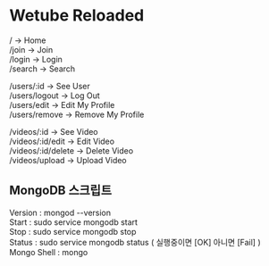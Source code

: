 # Wetube Reloaded

/ -> Home  
/join -> Join  
/login -> Login  
/search -> Search

/users/:id -> See User  
/users/logout -> Log Out  
/users/edit -> Edit My Profile  
/users/remove -> Remove My Profile

/videos/:id -> See Video  
/videos/:id/edit -> Edit Video  
/videos/:id/delete -> Delete Video  
/videos/upload -> Upload Video

## MongoDB 스크립트

Version : mongod --version  
Start : sudo service mongodb start  
Stop : sudo service mongodb stop  
Status : sudo service mongodb status ( 실행중이면 [OK] 아니면 [Fail] )  
Mongo Shell : mongo
